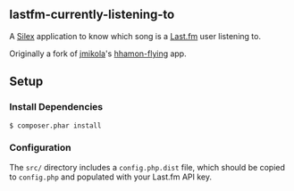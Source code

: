 ## lastfm-currently-listening-to

A [Silex][1] application to know which song is a [Last.fm][2] user listening to.

Originally a fork of [jmikola][3]'s [hhamon-flying][4] app.  

## Setup

### Install Dependencies

    $ composer.phar install

### Configuration

The `src/` directory includes a `config.php.dist` file, which should be copied
to `config.php` and populated with your Last.fm API key.

  [1]: http://silex.sensiolabs.org/
  [2]: http://last.fm/
  [3]: https://github.com/jmikola
  [4]: https://github.com/jmikola/hhamon-flying
